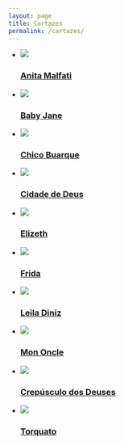 ```yaml
---
layout: page
title: Cartazes
permalink: /cartazes/
---
```


<ul class="cbp-rfgrid">
  <li>
    <a href="/caricaturas/anita">
      <img src="/assets/images/anita.jpg" />
      <div><h3>Anita Malfati</h3></div>
    </a>
  </li>
  <li>
    <a href="/caricaturas/baby">
      <img src="/assets/images/baby.jpg" />
      <div><h3>Baby Jane</h3></div>
    </a>
  </li>
  <li>
    <a href="/caricaturas/chico">
      <img src="/assets/images/chico.jpg" />
      <div><h3>Chico Buarque</h3></div>
    </a>
  </li>
  <li>
    <a href="/caricaturas/cidade">
      <img src="/assets/images/cidade.jpg" />
      <div><h3>Cidade de Deus</h3></div>
    </a>
  </li>
  <li>
    <a href="/caricaturas/elizeth">
      <img src="/assets/images/elizeth.jpg" />
      <div><h3>Elizeth</h3></div>
    </a>
  </li>
  <li>
    <a href="/caricaturas/frida">
      <img src="/assets/images/frida.jpg" />
      <div><h3>Frida</h3></div>
    </a>
  </li>
  <li>
    <a href="/caricaturas/leila">
      <img src="/assets/images/leila.jpg" />
      <div><h3>Leila Diniz</h3></div>
    </a>
  </li>
  <li>
    <a href="/caricaturas/mononcle">
      <img src="/assets/images/mononcle.jpg" />
      <div><h3>Mon Oncle</h3></div>
    </a>
  </li>
  <li>
    <a href="/caricaturas/crepusculo">
      <img src="/assets/images/normadesmond.jpg" />
      <div><h3>Crepúsculo dos Deuses</h3></div>
    </a>
  </li>
  <li>
    <a href="/caricaturas/torquato">
      <img src="/assets/images/torquato.jpg" />
      <div><h3>Torquato</h3></div>
    </a>
  </li>
</ul>

